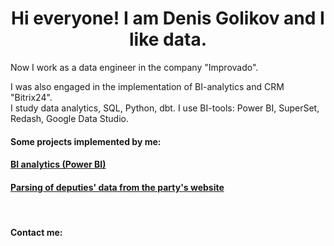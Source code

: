 <h1 align="center">Hi everyone! I am Denis Golikov and I like data.</h1>

Now I work as a data engineer in the company "Improvado".

I was also engaged in the implementation of BI-analytics and CRM "Bitrix24".  
I study data analytics, SQL, Python, dbt.
I use BI-tools: Power BI, SuperSet, Redash, Google Data Studio.

#### Some projects implemented by me:
<h4 align="left"><a href="https://golikum.github.io/Public/" target="_blank">BI analytics (Power BI)</a></h4>
<h4 align="left"><a href="https://github.com/Golikum/Public/blob/3431b2bbfe456967eb4825dd6cc2c913722778e3/Parsing%20of%20deputies/Parsing.md" target="_blank">Parsing of deputies' data from the party's website</a></h4>

<br>

#### Contact me:
<a href = "https://www.linkedin.com/in/denisgolikov"><img src = "https://img.shields.io/badge/linkedin-%230077B5.svg?style=for-the-badge&logo=linkedin&logoColor=white" alt = ""></a>
<a href = "https://t.me/denisgolikov"><img src = "https://img.shields.io/badge/Telegram-2CA5E0?style=for-the-badge&logo=telegram&logoColor=white" alt = ""></a>


<!--
### Hello! 👋
**Golikum/Golikum** is a ✨ _special_ ✨ repository because its `README.md` (this file) appears on your GitHub profile.

Here are some ideas to get you started:

- 🔭 I’m currently working on ...
- 🌱 I’m currently learning ...
- 👯 I’m looking to collaborate on ...
- 🤔 I’m looking for help with ...
- 💬 Ask me about ...
- 📫 How to reach me: ...
- 😄 Pronouns: ...
- ⚡ Fun fact: ...
-->
